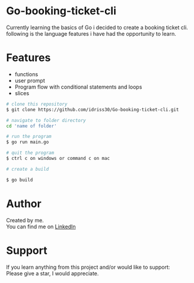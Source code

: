 # Go-booking-ticket-cli

Currently learning the basics of Go i decided to create a booking ticket cli.
following is the language features i have had the opportunity to learn.

# Features

- functions
- user prompt
- Program flow with conditional statements and loops
- slices

```bash
# clone this repository
$ git clone https://github.com/idriss30/Go-booking-ticket-cli.git

# navigate to folder directory
cd 'name of folder'

# run the program
$ go run main.go

# quit the program
$ ctrl c on windows or command c on mac

# create a build

$ go build


```

# Author

Created by me.</br>
You can find me on [LinkedIn](https://www.linkedin.com/in/idrissciss/)

# Support

If you learn anything from this project and/or would like to support:</br>
Please give a star, I would appreciate.</br>

